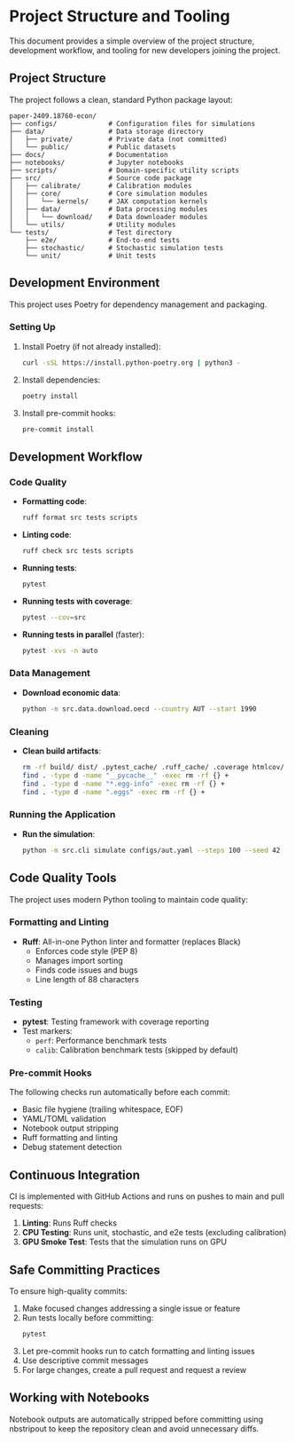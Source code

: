 # Project Structure and Tooling

This document provides a simple overview of the project structure, development workflow, and tooling for new developers joining the project.

## Project Structure

The project follows a clean, standard Python package layout:

```
paper-2409.18760-econ/
├── configs/             # Configuration files for simulations
├── data/                # Data storage directory
│   ├── private/         # Private data (not committed)
│   └── public/          # Public datasets
├── docs/                # Documentation
├── notebooks/           # Jupyter notebooks
├── scripts/             # Domain-specific utility scripts
├── src/                 # Source code package
│   ├── calibrate/       # Calibration modules
│   ├── core/            # Core simulation modules
│   │   └── kernels/     # JAX computation kernels
│   ├── data/            # Data processing modules
│   │   └── download/    # Data downloader modules
│   └── utils/           # Utility modules
└── tests/               # Test directory
    ├── e2e/             # End-to-end tests
    ├── stochastic/      # Stochastic simulation tests
    └── unit/            # Unit tests
```

## Development Environment

This project uses Poetry for dependency management and packaging.

### Setting Up

1. Install Poetry (if not already installed):

   ```bash
   curl -sSL https://install.python-poetry.org | python3 -
   ```

2. Install dependencies:

   ```bash
   poetry install
   ```

3. Install pre-commit hooks:
   ```bash
   pre-commit install
   ```

## Development Workflow

### Code Quality

- **Formatting code**:

  ```bash
  ruff format src tests scripts
  ```

- **Linting code**:

  ```bash
  ruff check src tests scripts
  ```

- **Running tests**:

  ```bash
  pytest
  ```

- **Running tests with coverage**:

  ```bash
  pytest --cov=src
  ```

- **Running tests in parallel** (faster):
  ```bash
  pytest -xvs -n auto
  ```

### Data Management

- **Download economic data**:
  ```bash
  python -m src.data.download.oecd --country AUT --start 1990
  ```

### Cleaning

- **Clean build artifacts**:
  ```bash
  rm -rf build/ dist/ .pytest_cache/ .ruff_cache/ .coverage htmlcov/
  find . -type d -name "__pycache__" -exec rm -rf {} +
  find . -type d -name "*.egg-info" -exec rm -rf {} +
  find . -type d -name ".eggs" -exec rm -rf {} +
  ```

### Running the Application

- **Run the simulation**:
  ```bash
  python -m src.cli simulate configs/aut.yaml --steps 100 --seed 42
  ```

## Code Quality Tools

The project uses modern Python tooling to maintain code quality:

### Formatting and Linting

- **Ruff**: All-in-one Python linter and formatter (replaces Black)
  - Enforces code style (PEP 8)
  - Manages import sorting
  - Finds code issues and bugs
  - Line length of 88 characters

### Testing

- **pytest**: Testing framework with coverage reporting
- Test markers:
  - `perf`: Performance benchmark tests
  - `calib`: Calibration benchmark tests (skipped by default)

### Pre-commit Hooks

The following checks run automatically before each commit:

- Basic file hygiene (trailing whitespace, EOF)
- YAML/TOML validation
- Notebook output stripping
- Ruff formatting and linting
- Debug statement detection

## Continuous Integration

CI is implemented with GitHub Actions and runs on pushes to main and pull requests:

1. **Linting**: Runs Ruff checks
2. **CPU Testing**: Runs unit, stochastic, and e2e tests (excluding calibration)
3. **GPU Smoke Test**: Tests that the simulation runs on GPU

## Safe Committing Practices

To ensure high-quality commits:

1. Make focused changes addressing a single issue or feature
2. Run tests locally before committing:
   ```bash
   pytest
   ```
3. Let pre-commit hooks run to catch formatting and linting issues
4. Use descriptive commit messages
5. For large changes, create a pull request and request a review

## Working with Notebooks

Notebook outputs are automatically stripped before committing using nbstripout to keep the repository clean and avoid unnecessary diffs.
